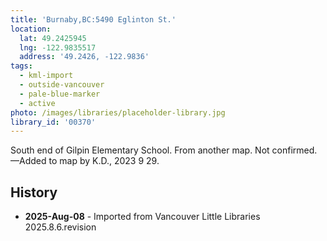 ```yaml
---
title: 'Burnaby,BC:5490 Eglinton St.'
location:
  lat: 49.2425945
  lng: -122.9835517
  address: '49.2426, -122.9836'
tags:
  - kml-import
  - outside-vancouver
  - pale-blue-marker
  - active
photo: /images/libraries/placeholder-library.jpg
library_id: '00370'
---
```

South end of Gilpin Elementary School.
From another map. Not confirmed.
—Added to map by K.D., 2023 9 29.  

## History
- **2025-Aug-08** - Imported from Vancouver Little Libraries 2025.8.6.revision
